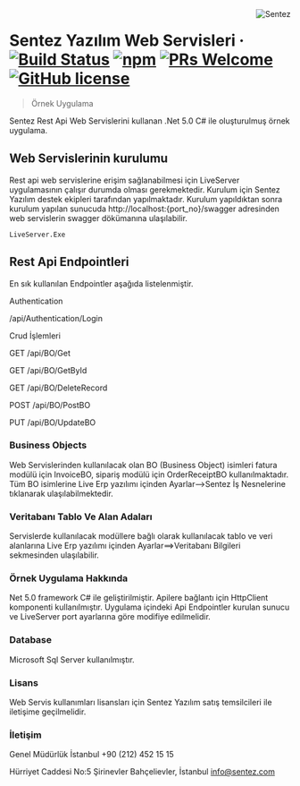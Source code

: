 <img src="https://www.sentez.com/wp-content/uploads/kurumsal_logo.png" alt="Sentez" align="right">

# Sentez Yazılım Web Servisleri  &middot; [![Build Status](https://img.shields.io/travis/npm/npm/latest.svg?style=flat-square)](https://travis-ci.org/npm/npm) [![npm](https://img.shields.io/npm/v/npm.svg?style=flat-square)](https://www.npmjs.com/package/npm) [![PRs Welcome](https://img.shields.io/badge/PRs-welcome-brightgreen.svg?style=flat-square)](http://makeapullrequest.com) [![GitHub license](https://img.shields.io/badge/license-MIT-blue.svg?style=flat-square)](https://github.com/your/your-project/blob/master/LICENSE)
> Örnek Uygulama

Sentez Rest Api Web Servislerini kullanan .Net 5.0 C# ile oluşturulmuş örnek uygulama.

## Web Servislerinin kurulumu
Rest api web servislerine erişim sağlanabilmesi için LiveServer uygulamasının çalışır durumda olması gerekmektedir. Kurulum için Sentez Yazılım destek ekipleri tarafından yapılmaktadır.
Kurulum yapıldıktan sonra kurulum yapılan sunucuda http://localhost:{port_no}/swagger adresinden web servislerin swagger dökümanına ulaşılabilir.
```shell
LiveServer.Exe
```
## Rest Api Endpointleri 

En sık kullanılan Endpointler aşağıda listelenmiştir.

Authentication

/api/Authentication/Login

Crud İşlemleri

GET /api/BO/Get

GET /api/BO/GetById

GET /api/BO/DeleteRecord

POST /api/BO/PostBO

PUT /api/BO/UpdateBO


### Business Objects 
Web Servislerinden kullanılacak olan BO (Business Object) isimleri fatura modülü için InvoiceBO, sipariş modülü için OrderReceiptBO kullanılmaktadır. Tüm BO isimlerine Live Erp
yazılımı içinden Ayarlar-->Sentez İş Nesnelerine tıklanarak ulaşılabilmektedir.

### Veritabanı Tablo Ve Alan Adaları
Servislerde kullanılacak modüllere bağlı olarak kullanılacak tablo ve veri alanlarına Live Erp yazılımı içinden Ayarlar==>Veritabanı Bilgileri sekmesinden ulaşılabilir.


### Örnek Uygulama Hakkında

Net 5.0 framework C# ile geliştirilmiştir. Apilere bağlantı için HttpClient komponenti kullanılmıştır. Uygulama içindeki Api Endpointler kurulan sunucu ve LiveServer port ayarlarına göre
modifiye edilmelidir.


### Database

Microsoft Sql Server kullanılmıştır.

### Lisans

Web Servis kullanımları lisansları için Sentez Yazılım satış temsilcileri ile iletişime geçilmelidir.

### İletişim

Genel Müdürlük İstanbul
+90 (212) 452 15 15

Hürriyet Caddesi No:5 Şirinevler
Bahçelievler, İstanbul
info@sentez.com

